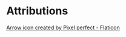 # Attributions
<a href="https://www.flaticon.com/free-icons/up-arrow" title="up arrow icons">Arrow icon created by Pixel perfect - Flaticon</a>